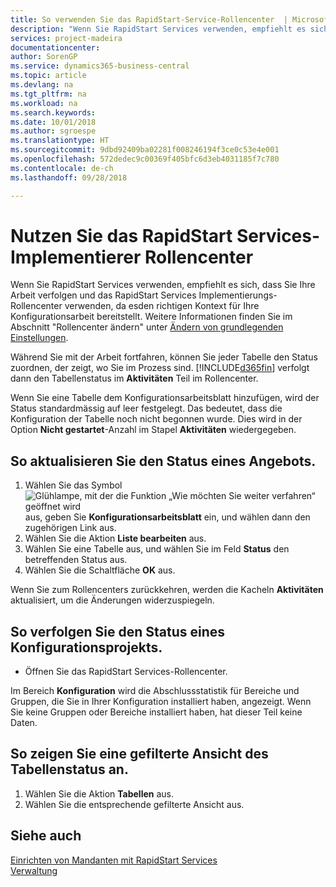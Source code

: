 ```yaml
---
title: So verwenden Sie das RapidStart-Service-Rollencenter  | Microsoft Docs
description: "Wenn Sie RapidStart Services verwenden, empfiehlt es sich, dass Sie Ihre Arbeit verfolgen und das RapidStart Services Implementierungs-Rollencenter verwenden, da esden richtigen Kontext für Ihre Konfigurationsarbeit bereitstellt."
services: project-madeira
documentationcenter: 
author: SorenGP
ms.service: dynamics365-business-central
ms.topic: article
ms.devlang: na
ms.tgt_pltfrm: na
ms.workload: na
ms.search.keywords: 
ms.date: 10/01/2018
ms.author: sgroespe
ms.translationtype: HT
ms.sourcegitcommit: 9dbd92409ba02281f008246194f3ce0c53e4e001
ms.openlocfilehash: 572dedec9c00369f405bfc6d3eb4031185f7c780
ms.contentlocale: de-ch
ms.lasthandoff: 09/28/2018

---
```

# <a name="use-the-rapidstart-services-implementer-role-center"></a>Nutzen Sie das RapidStart Services-Implementierer Rollencenter
Wenn Sie RapidStart Services verwenden, empfiehlt es sich, dass Sie Ihre Arbeit verfolgen und das RapidStart Services Implementierungs-Rollencenter verwenden, da esden richtigen Kontext für Ihre Konfigurationsarbeit bereitstellt. Weitere Informationen finden Sie im Abschnitt "Rollencenter ändern" unter [Ändern von grundlegenden Einstellungen](ui-change-basic-settings.md).

Während Sie mit der Arbeit fortfahren, können Sie jeder Tabelle den Status zuordnen, der zeigt, wo Sie im Prozess sind. [!INCLUDE[d365fin](includes/d365fin_md.md)] verfolgt dann den Tabellenstatus im **Aktivitäten** Teil im Rollencenter.  

Wenn Sie eine Tabelle dem Konfigurationsarbeitsblatt hinzufügen, wird der Status standardmässig auf leer festgelegt. Das bedeutet, dass die Konfiguration der Tabelle noch nicht begonnen wurde. Dies wird in der Option **Nicht gestartet**-Anzahl im Stapel **Aktivitäten** wiedergegeben.  

## <a name="to-update-the-status-of-a-configuration-table"></a>So aktualisieren Sie den Status eines Angebots.  
1.  Wählen Sie das Symbol ![Glühlampe, mit der die Funktion „Wie möchten Sie weiter verfahren“ geöffnet wird](media/ui-search/search_small.png "Wie möchten Sie weiter verfahren?") aus, geben Sie **Konfigurationsarbeitsblatt** ein, und wählen dann den zugehörigen Link aus.  
2.  Wählen Sie die Aktion **Liste bearbeiten** aus.  
3.  Wählen Sie eine Tabelle aus, und wählen Sie im Feld **Status** den betreffenden Status aus.  
4.  Wählen Sie die Schaltfläche **OK** aus.  

Wenn Sie zum Rollencenters zurückkehren, werden die Kacheln **Aktivitäten** aktualisiert, um die Änderungen widerzuspiegeln.  

## <a name="to-track-the-status-of-a-configuration-project"></a>So verfolgen Sie den Status eines Konfigurationsprojekts.  
- Öffnen Sie das RapidStart Services-Rollencenter.  

Im Bereich **Konfiguration** wird die Abschlussstatistik für Bereiche und Gruppen, die Sie in Ihrer Konfiguration installiert haben, angezeigt. Wenn Sie keine Gruppen oder Bereiche installiert haben, hat dieser Teil keine Daten.  

## <a name="to-see-a-filtered-view-of-table-status"></a>So zeigen Sie eine gefilterte Ansicht des Tabellenstatus an.  
1. Wählen Sie die Aktion **Tabellen** aus.  
2. Wählen Sie die entsprechende gefilterte Ansicht aus.  

## <a name="see-also"></a>Siehe auch  
[Einrichten von Mandanten mit RapidStart Services](admin-set-up-a-company-with-rapidstart.md)  
[Verwaltung](admin-setup-and-administration.md)

